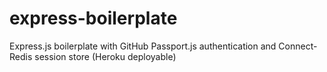 express-boilerplate
===================

Express.js boilerplate with GitHub Passport.js authentication and Connect-Redis session store (Heroku deployable)

